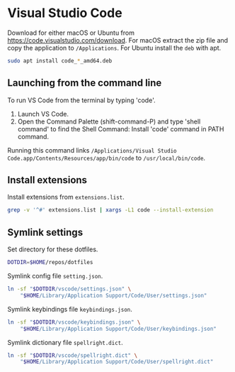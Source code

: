 Visual Studio Code
==================

Download for either macOS or Ubuntu from
<https://code.visualstudio.com/download>.
For macOS extract the zip file and copy the application to `/Applications`.
For Ubuntu install the `deb` with apt.

```bash
sudo apt install code_*_amd64.deb
```

Launching from the command line
-------------------------------

To run VS Code from the terminal by typing 'code'.

1. Launch VS Code.
2. Open the Command Palette (shift-command-P) and
type 'shell command' to find the Shell Command:
Install 'code' command in PATH command.

Running this command links
`/Applications/Visual Studio Code.app/Contents/Resources/app/bin/code`
to
`/usr/local/bin/code`.

Install extensions
------------------

Install extensions from `extensions.list`.

```bash
grep -v '^#' extensions.list | xargs -L1 code --install-extension
```

Symlink settings
----------------

Set directory for these dotfiles.

```bash
DOTDIR=$HOME/repos/dotfiles
```

Symlink config file `setting.json`.

```bash
ln -sf "$DOTDIR/vscode/settings.json" \
    "$HOME/Library/Application Support/Code/User/settings.json"
```

Symlink keybindings file `keybindings.json`.

```bash
ln -sf "$DOTDIR/vscode/keybindings.json" \
    "$HOME/Library/Application Support/Code/User/keybindings.json"
```

Symlink dictionary file `spellright.dict`.

```bash
ln -sf "$DOTDIR/vscode/spellright.dict" \
    "$HOME/Library/Application Support/Code/User/spellright.dict"
```
